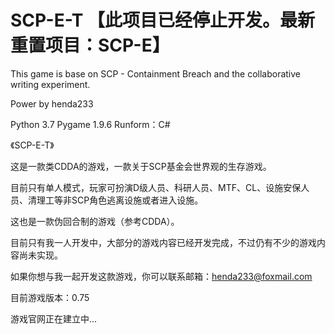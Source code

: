 # SCP-E-T 【此项目已经停止开发。最新重置项目：SCP-E】
This game is base on SCP - Containment Breach and the collaborative writing experiment.

Power by henda233

Python 3.7
Pygame 1.9.6
Runform：C#

《SCP-E-T》

这是一款类CDDA的游戏，一款关于SCP基金会世界观的生存游戏。

目前只有单人模式，玩家可扮演D级人员、科研人员、MTF、CL、设施安保人员、清理工等非SCP角色逃离设施或者进入设施。

这也是一款伪回合制的游戏（参考CDDA）。

目前只有我一人开发中，大部分的游戏内容已经开发完成，不过仍有不少的游戏内容尚未实现。

如果你想与我一起开发这款游戏，你可以联系邮箱：henda233@foxmail.com

目前游戏版本：0.75

游戏官网正在建立中...

